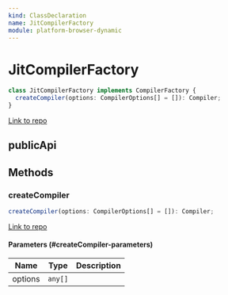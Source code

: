 ```yaml
---
kind: ClassDeclaration
name: JitCompilerFactory
module: platform-browser-dynamic
---
```


# JitCompilerFactory

```ts
class JitCompilerFactory implements CompilerFactory {
  createCompiler(options: CompilerOptions[] = []): Compiler;
}
```

[Link to repo](https://github.com/timdeschryver/angular/blob/master/packages/platform-browser-dynamic/src/compiler_factory.ts#L175-L212)

## publicApi

## Methods

### createCompiler

```ts
createCompiler(options: CompilerOptions[] = []): Compiler;
```

[Link to repo](https://github.com/timdeschryver/angular/blob/master/packages/platform-browser-dynamic/src/compiler_factory.ts#L188-L211)

#### Parameters (#createCompiler-parameters)

| Name    | Type    | Description |
| ------- | ------- | ----------- |
| options | `any[]` |             |
